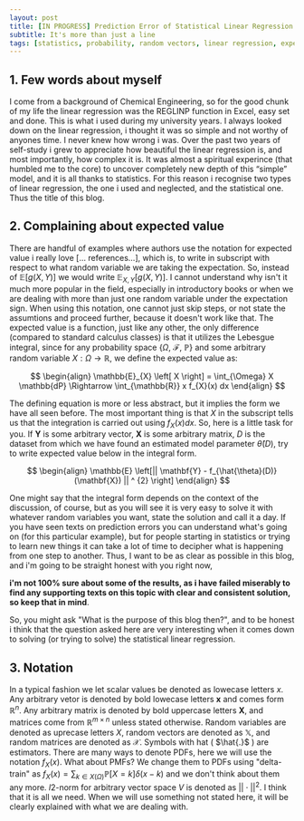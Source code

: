 ```yaml
---
layout: post
title: [IN PROGRESS] Prediction Error of Statistical Linear Regression
subtitle: It's more than just a line
tags: [statistics, probability, random vectors, linear regression, expected value, prediction error]
---
```

## 1. Few words about myself
I come from a background of Chemical Engineering, so for the good chunk of my life the linear regression was the REGLINP function in Excel, easy set and done. This is what i used during my university years. I always looked down on the linear regression, i thought it was so simple and not worthy of anyones time. I never knew how wrong i was. Over the past two years of self-study i grew to appreciate how beautiful the linear regression is, and most importantly, how complex it is. It was almost a spiritual experince (that humbled me to the core) to uncover completely new depth of this “simple” model, and it is all thanks to statistics. For this reason i recognise two types of linear regression, the one i used and neglected, and the statistical one. Thus the title of this blog.  
  
## 2. Complaining about expected value
There are handful of examples where authors use the notation for expected value i really love [… references…], which is, to write in subscript with respect to what random variable we are taking the expectation. So, instead of $\mathbb{E}[g(X, Y)]$ we would write $\mathbb{E}_{X, Y}[g(X, Y)]$. I cannot understand why isn't it much more popular in the field, especially in introductory books or when we are dealing with more than just one random variable under the expectation sign. When using this notation, one cannot just skip steps, or not state the assumtions and proceed further, because it doesn't work like that. The expected value is a function, just like any other, the only difference (compared to standard calculus classes) is that it utilizes the Lebesgue integral, since for any probability space {$\Omega$, $\mathcal{F}$, $\mathbb{P}$} and some arbitrary random variable $X: \Omega \to \mathbb{R}$, we define the expected value as:

$$
\begin{align}
 \mathbb{E}_{X} \left[ X \right] = \int_{\Omega} X \mathbb{dP} \Rightarrow 
 \int_{\mathbb{R}} x f_{X}(x) dx
\end{align}
$$

The defining equation is more or less abstract, but it implies the form we have all seen before. The most important thing is that $X$ in the subscript tells us that the integration is carried out using $f_{X}(x)dx$. So, here is a little task for you. If $\mathbf{Y}$ is some arbitrary vector, $\mathbf{X}$ is some arbitrary matrix, $D$ is the dataset from which we have found an estimated model parameter $\hat{\theta}(D)$, try to write  expected value below in the integral form.

$$
\begin{align}
 \mathbb{E} \left[|| \mathbf{Y} - f_{\hat{\theta}(D)} (\mathbf{X}) || ^ {2} \right]
\end{align}
$$

One might say that the integral form depends on the context of the discussion, of course, but as you will see it is very easy to solve it with whatever random variables you want, state the solution and call it a day. If you have seen texts on prediction errors you can understand what's going on (for this particular example), but for people starting in statistics or trying to learn new things it can take a lot of time to decipher what is happening from one step to another. Thus, I want to be as clear as possible in this blog, and i'm going to be straight honest with you right now, 

<strong>i'm not 100% sure about some of the results, as i have failed miserably to find any supporting texts on this topic with clear and consistent solution, so keep that in mind</strong>. 

So, you might ask "What is the purpose of this blog then?", and to be honest i think that the question asked here are very interesting when it comes down to solving (or trying to solve) the statistical linear regression.

## 3. Notation
In a typical fashion we let scalar values be denoted as lowecase letters $x$. Any arbitrary vetor is denoted by bold lowecase letters $\mathbf{x}$ and comes form $\mathbb{R}^{n}$. Any arbitrary matrix is denoted by bold uppercase letters $\mathbf{X}$, and matrices come from $\mathbb{R}^{m \times n}$ unless stated otherwise. Random variables are denoted as uprecase letters $X$, random vectors are denoted as $\mathbb{X}$, and random matrices are denoted as $\mathcal{X}$. Symbols with hat ( $\hat{.}$ \) are estimators. There are many ways to denote PDFs, here we will use the notation $f_{X}(x)$. What about PMFs? We change them to PDFs using "delta-train" as $f_{X}(x) = \sum_{k \in X(\Omega)} \mathbb{P} [X = k] \delta(x - k)$ and we don't think about them any more. $l2$-norm for arbitrary vector space $V$ is denoted as $|| \cdot ||^{2}$. I think that it is all we need. When we will use something not stated here, it will be clearly explained with what we are dealing with.
